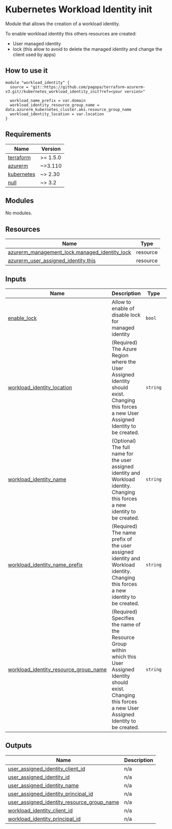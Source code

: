 # Kubernetes Workload Identity init

Module that allows the creation of a workload identity.

To enable workload identity this others resources are created:

* User managed identity
* lock (this allow to avoid to delete the managed identity and change the client used by apps)

## How to use it

```hcl
module "workload_identity" {
  source = "git::https://github.com/pagopa/terraform-azurerm-v3.git//kubernetes_workload_identity_init?ref=<your version>"

  workload_name_prefix = var.domain
  workload_identity_resource_group_name = data.azurerm_kubernetes_cluster.aks.resource_group_name
  workload_identity_location = var.location
}
```

<!-- markdownlint-disable -->
<!-- BEGINNING OF PRE-COMMIT-TERRAFORM DOCS HOOK -->
## Requirements

| Name | Version |
|------|---------|
| <a name="requirement_terraform"></a> [terraform](#requirement\_terraform) | >= 1.5.0 |
| <a name="requirement_azurerm"></a> [azurerm](#requirement\_azurerm) | ~>3.110 |
| <a name="requirement_kubernetes"></a> [kubernetes](#requirement\_kubernetes) | ~> 2.30 |
| <a name="requirement_null"></a> [null](#requirement\_null) | ~> 3.2 |

## Modules

No modules.

## Resources

| Name | Type |
|------|------|
| [azurerm_management_lock.managed_identity_lock](https://registry.terraform.io/providers/hashicorp/azurerm/latest/docs/resources/management_lock) | resource |
| [azurerm_user_assigned_identity.this](https://registry.terraform.io/providers/hashicorp/azurerm/latest/docs/resources/user_assigned_identity) | resource |

## Inputs

| Name | Description | Type | Default | Required |
|------|-------------|------|---------|:--------:|
| <a name="input_enable_lock"></a> [enable\_lock](#input\_enable\_lock) | Allow to enable of disable lock for managed identity | `bool` | `true` | no |
| <a name="input_workload_identity_location"></a> [workload\_identity\_location](#input\_workload\_identity\_location) | (Required) The Azure Region where the User Assigned Identity should exist. Changing this forces a new User Assigned Identity to be created. | `string` | n/a | yes |
| <a name="input_workload_identity_name"></a> [workload\_identity\_name](#input\_workload\_identity\_name) | (Optional) The full name for the user assigned identity and Workload identity. Changing this forces a new identity to be created. | `string` | `null` | no |
| <a name="input_workload_identity_name_prefix"></a> [workload\_identity\_name\_prefix](#input\_workload\_identity\_name\_prefix) | (Required) The name prefix of the user assigned identity and Workload identity. Changing this forces a new identity to be created. | `string` | n/a | yes |
| <a name="input_workload_identity_resource_group_name"></a> [workload\_identity\_resource\_group\_name](#input\_workload\_identity\_resource\_group\_name) | (Required) Specifies the name of the Resource Group within which this User Assigned Identity should exist. Changing this forces a new User Assigned Identity to be created. | `string` | n/a | yes |

## Outputs

| Name | Description |
|------|-------------|
| <a name="output_user_assigned_identity_client_id"></a> [user\_assigned\_identity\_client\_id](#output\_user\_assigned\_identity\_client\_id) | n/a |
| <a name="output_user_assigned_identity_id"></a> [user\_assigned\_identity\_id](#output\_user\_assigned\_identity\_id) | n/a |
| <a name="output_user_assigned_identity_name"></a> [user\_assigned\_identity\_name](#output\_user\_assigned\_identity\_name) | n/a |
| <a name="output_user_assigned_identity_principal_id"></a> [user\_assigned\_identity\_principal\_id](#output\_user\_assigned\_identity\_principal\_id) | n/a |
| <a name="output_user_assigned_identity_resource_group_name"></a> [user\_assigned\_identity\_resource\_group\_name](#output\_user\_assigned\_identity\_resource\_group\_name) | n/a |
| <a name="output_workload_identity_client_id"></a> [workload\_identity\_client\_id](#output\_workload\_identity\_client\_id) | n/a |
| <a name="output_workload_identity_principal_id"></a> [workload\_identity\_principal\_id](#output\_workload\_identity\_principal\_id) | n/a |
<!-- END OF PRE-COMMIT-TERRAFORM DOCS HOOK -->
